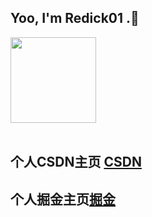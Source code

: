 
## Yoo, I'm Redick01 .👋

<div align="left"> <img height="137px" src="https://github-readme-stats.vercel.app/api?username=sun0225SUN&hide_title=true&hide_border=true&show_icons=trueline_height=21&text_color=000&icon_color=000&bg_color=0,ea6161,ffc64d,fffc4d,52fa5a&theme=graywhite" /> </div>
</br>



## 个人CSDN主页 [CSDN](https://blog.csdn.net/qq_31279701?spm=1019.2139.3001.5343)

## 个人掘金主页[掘金](https://juejin.cn/user/3377338755070999/posts)

